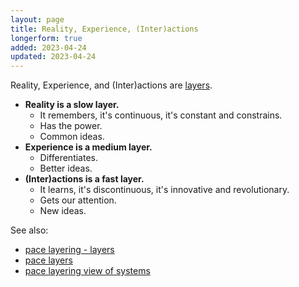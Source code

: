 ```yaml
---
layout: page
title: Reality, Experience, (Inter)actions
longerform: true
added: 2023-04-24
updated: 2023-04-24
---
```


Reality, Experience, and (Inter)actions are [layers](/layers/).

- **Reality is a slow layer.**
	- It remembers, it's continuous, it's constant and constrains.
	- Has the power.
	- Common ideas.
- **Experience is a medium layer.**
	- Differentiates.
	- Better ideas.
- **(Inter)actions is a fast layer.**
	- It learns, it's discontinuous, it's innovative and revolutionary.
	- Gets our attention.
	- New ideas.

See also:

- [pace layering - layers](/notes/systems-thinking/pace%20layering%20-%20layers.jpg)
- [pace layers](/notes/systems-thinking/pace%20layering.jpg)
- [pace layering view of systems](/notes/systems-thinking/pace-layered%20view%20of%20systems.jpg)

